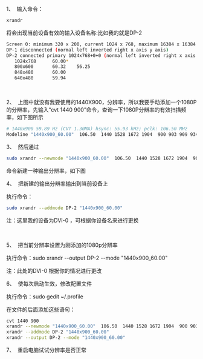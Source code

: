 1、  输入命令：
```bash
xrandr
```
将会出现当前设备有效的输入设备名称:比如我的就是DP-2
```bash
Screen 0: minimum 320 x 200, current 1024 x 768, maximum 16384 x 16384
DP-1 disconnected (normal left inverted right x axis y axis)
DP-2 connected primary 1024x768+0+0 (normal left inverted right x axis y axis) 0mm x 0mm
   1024x768      60.00* 
   800x600       60.32    56.25  
   848x480       60.00  
   640x480       59.94  
```



 

2、  上图中就没有我要使用的1440X900，分辨率，所以我要手动添加一个1080P的分辨率，先输入“cvt 1440 900”命令，查询一下1080P分辨率的有效扫描频率，如下图所示

```bash
# 1440x900 59.89 Hz (CVT 1.30MA) hsync: 55.93 kHz; pclk: 106.50 MHz
Modeline "1440x900_60.00"  106.50  1440 1528 1672 1904  900 903 909 934 -hsync +vsync
```

3、  然后通过
```bash
sudo xrandr --newmode "1440x900_60.00"  106.50  1440 1528 1672 1904  900 903 909 934 -hsync +vsync
```
命令新建一种输出分辨率，如下图



4、  把新建的输出分辨率输出到当前设备上

执行命令：
```bash
sudo xrandr --addmode DP-2 "1440x900_60.00"

```
注：这里我的设备为DVI-0 ，可根据你设备名来进行更换

 

5、  把当前分辨率设置为刚添加的1080p分辨率

执行命令：sudo xrandr --output DP-2 --mode "1440x900_60.00"


注：此处的DVI-0 根据你的情况进行更改

6、  使每次启动生效，修改配置文件

执行命令：sudo gedit ~/.profile

在文件的后面添加这些语句：

```bash
cvt 1440 900
xrandr --newmode "1440x900_60.00"  106.50  1440 1528 1672 1904  900 903 909 934 -hsync +vsync
xrandr --addmode DP-2 "1440x900_60.00"
xrandr --output DP-2 --mode "1440x900_60.00"
```
7、  重启电脑试试分辨率是否正常


